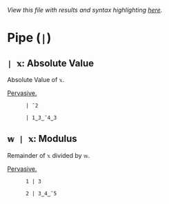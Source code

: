 *View this file with results and syntax highlighting [here](https://mlochbaum.github.io/BQN/help/absolutevalue_modulus.html).*

# Pipe (`|`)

## `| 𝕩`: Absolute Value

Absolute Value of `𝕩`.

[Pervasive.](../doc/arithmetic.md#pervasion)

          | ¯2

          | 1‿3‿¯4‿3



## `𝕨 | 𝕩`: Modulus

Remainder of `𝕩` divided by `𝕨`.

[Pervasive.](../doc/arithmetic.md#pervasion)

          1 | 3

          2 | 3‿4‿¯5
